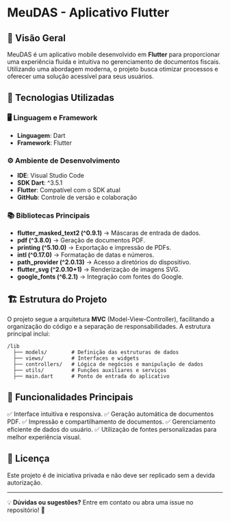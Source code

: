 # MeuDAS - Aplicativo Flutter

## 📌 Visão Geral
MeuDAS é um aplicativo mobile desenvolvido em **Flutter** para proporcionar uma experiência fluida e intuitiva no gerenciamento de documentos fiscais. Utilizando uma abordagem moderna, o projeto busca otimizar processos e oferecer uma solução acessível para seus usuários.

## 🚀 Tecnologias Utilizadas

### 🖥️ Linguagem e Framework
- **Linguagem**: Dart
- **Framework**: Flutter

### ⚙️ Ambiente de Desenvolvimento
- **IDE**: Visual Studio Code
- **SDK Dart**: ^3.5.1
- **Flutter**: Compatível com o SDK atual
- **GitHub**: Controle de versão e colaboração

### 📚 Bibliotecas Principais
- **flutter_masked_text2 (^0.9.1)** → Máscaras de entrada de dados.
- **pdf (^3.8.0)** → Geração de documentos PDF.
- **printing (^5.10.0)** → Exportação e impressão de PDFs.
- **intl (^0.17.0)** → Formatação de datas e números.
- **path_provider (^2.0.13)** → Acesso a diretórios do dispositivo.
- **flutter_svg (^2.0.10+1)** → Renderização de imagens SVG.
- **google_fonts (^6.2.1)** → Integração com fontes do Google.

## 🏗️ Estrutura do Projeto
O projeto segue a arquitetura **MVC** (Model-View-Controller), facilitando a organização do código e a separação de responsabilidades. A estrutura principal inclui:

```
/lib
  ├── models/        # Definição das estruturas de dados
  ├── views/         # Interfaces e widgets
  ├── controllers/   # Lógica de negócios e manipulação de dados
  ├── utils/         # Funções auxiliares e serviços
  ├── main.dart      # Ponto de entrada do aplicativo
```

## 📌 Funcionalidades Principais
✅ Interface intuitiva e responsiva.
✅ Geração automática de documentos PDF.
✅ Impressão e compartilhamento de documentos.
✅ Gerenciamento eficiente de dados do usuário.
✅ Utilização de fontes personalizadas para melhor experiência visual.

## 📄 Licença
Este projeto é de iniciativa privada e não deve ser replicado sem a devida autorização.

---

💡 **Dúvidas ou sugestões?** Entre em contato ou abra uma issue no repositório! 🚀

